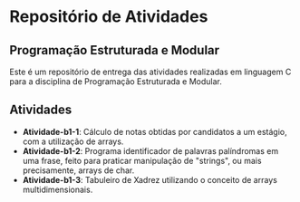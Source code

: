 # Repositório de Atividades

## Programação Estruturada e Modular

Este é um repositório de entrega das atividades realizadas em linguagem C para a disciplina de Programação Estruturada e Modular.

## Atividades

- **Atividade-b1-1**: Cálculo de notas obtidas por candidatos a um estágio, com a utilização de arrays.
- **Atividade-b1-2**: Programa identificador de palavras palíndromas em uma frase, feito para praticar manipulação de "strings", ou mais precisamente, arrays de char.
- **Atividade-b1-3**: Tabuleiro de Xadrez utilizando o conceito de arrays multidimensionais.
